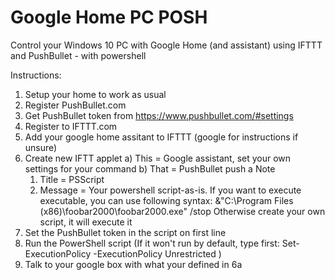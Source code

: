 # Google Home PC POSH
Control your Windows 10 PC with Google Home (and assistant) using IFTTT and PushBullet - with powershell


Instructions:

1. Setup your home to work as usual
2. Register PushBullet.com
3. Get PushBullet token from https://www.pushbullet.com/#settings
4. Register to IFTTT.com
5. Add your google home assitant to IFTTT (google for instructions if unsure)
6. Create new IFTT applet
  a) This = Google assistant, set your own settings for your command
  b) That = PushBullet push a Note
     1. Title = PSScript
     2. Message = Your powershell script-as-is. 
        If you want to execute executable, you can use following syntax:
         &"C:\Program Files (x86)\foobar2000\foobar2000.exe" /stop
         Otherwise create your own script, it will execute it
7. Set the PushBullet token in the script on first line
8. Run the PowerShell script (If it won't run by default, type first: Set-ExecutionPolicy -ExecutionPolicy Unrestricted )
9. Talk to your google box with what your defined in 6a



